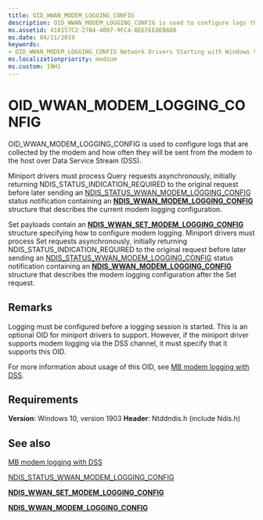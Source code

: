 ```yaml
---
title: OID_WWAN_MODEM_LOGGING_CONFIG
description: OID_WWAN_MODEM_LOGGING_CONFIG is used to configure logs that are collected by the modem and how often they will be sent from the modem to the host over Data Service Stream (DSS).
ms.assetid: 418157C2-27B4-4007-9FC4-BEEFEE8EB88B
ms.date: 04/11/2019
keywords: 
- OID_WWAN_MODEM_LOGGING_CONFIG Network Drivers Starting with Windows Vista
ms.localizationpriority: medium
ms.custom: 19H1
---
```


# OID_WWAN_MODEM_LOGGING_CONFIG

OID_WWAN_MODEM_LOGGING_CONFIG is used to configure logs that are collected by the modem and how often they will be sent from the modem to the host over Data Service Stream (DSS).

Miniport drivers must process Query requests asynchronously, initially returning NDIS_STATUS_INDICATION_REQUIRED to the original request before later sending an [NDIS_STATUS_WWAN_MODEM_LOGGING_CONFIG](ndis-status-wwan-modem-logging-config.md) status notification containing an [**NDIS_WWAN_MODEM_LOGGING_CONFIG**](https://docs.microsoft.com/windows-hardware/drivers/ddi/ndiswwan/ns-ndiswwan-_ndis_wwan_modem_logging_config) structure that describes the current modem logging configuration.

Set payloads contain an [**NDIS_WWAN_SET_MODEM_LOGGING_CONFIG**](https://docs.microsoft.com/windows-hardware/drivers/ddi/ndiswwan/ns-ndiswwan-_ndis_wwan_set_modem_logging_config) structure specifying how to configure modem logging. Miniport drivers must process Set requests asynchronously, initially returning NDIS_STATUS_INDICATION_REQUIRED to the original request before later sending an [NDIS_STATUS_WWAN_MODEM_LOGGING_CONFIG](ndis-status-wwan-modem-logging-config.md) status notification containing an [**NDIS_WWAN_MODEM_LOGGING_CONFIG**](https://docs.microsoft.com/windows-hardware/drivers/ddi/ndiswwan/ns-ndiswwan-_ndis_wwan_modem_logging_config) structure that describes the modem logging configuration after the Set request.

## Remarks

Logging must be configured before a logging session is started. This is an optional OID for miniport drivers to support. However, if the miniport driver supports modem logging via the DSS channel, it must specify that it supports this OID. 

For more information about usage of this OID, see [MB modem logging with DSS](mb-modem-logging-with-dss.md).

## Requirements

**Version**: Windows 10, version 1903
**Header**: Ntddndis.h (include Ndis.h)

## See also

[MB modem logging with DSS](mb-modem-logging-with-dss.md)

[NDIS_STATUS_WWAN_MODEM_LOGGING_CONFIG](ndis-status-wwan-modem-logging-config.md)

[**NDIS_WWAN_SET_MODEM_LOGGING_CONFIG**](https://docs.microsoft.com/windows-hardware/drivers/ddi/ndiswwan/ns-ndiswwan-_ndis_wwan_set_modem_logging_config)

[**NDIS_WWAN_MODEM_LOGGING_CONFIG**](https://docs.microsoft.com/windows-hardware/drivers/ddi/ndiswwan/ns-ndiswwan-_ndis_wwan_modem_logging_config)

